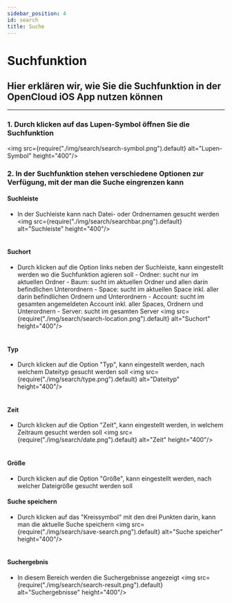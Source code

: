 ```yaml
---
sidebar_position: 4
id: search
title: Suche
---
```


# Suchfunktion

## Hier erklären wir, wie Sie die Suchfunktion in der OpenCloud iOS App nutzen können

---

### 1. Durch klicken auf das Lupen-Symbol öffnen Sie die Suchfunktion

<img src={require("./img/search/search-symbol.png").default} alt="Lupen-Symbol" height="400"/>
<br/>

### 2. In der Suchfunktion stehen verschiedene Optionen zur Verfügung, mit der man die Suche eingrenzen kann

#### Suchleiste

- In der Suchleiste kann nach Datei- oder Ordnernamen gesucht werden
  <img src={require("./img/search/searchbar.png").default} alt="Suchleiste" height="400"/>
  <br/><br/>

#### Suchort

- Durch klicken auf die Option links neben der Suchleiste, kann eingestellt werden wo die Suchfunktion agieren soll - Ordner: sucht nur im aktuellen Ordner - Baum: sucht im aktuellen Ordner und allen darin befindlichen Unterordnern - Space: sucht im aktuellen Space inkl. aller darin befindlichen Ordnern und Unterordnern - Account: sucht im gesamten angemeldeten Account inkl. aller Spaces, Ordnern und Unterordnern - Server: sucht im gesamten Server
  <img src={require("./img/search/search-location.png").default} alt="Suchort" height="400"/>
  <br/><br/>

#### Typ

- Durch klicken auf die Option "Typ", kann eingestellt werden, nach welchem Dateityp gesucht werden soll
  <img src={require("./img/search/type.png").default} alt="Dateityp" height="400"/>
  <br/><br/>

#### Zeit

- Durch klicken auf die Option "Zeit", kann eingestellt werden, in welchem Zeitraum gesucht werden soll
  <img src={require("./img/search/date.png").default} alt="Zeit" height="400"/>
  <br/><br/>

#### Größe

- Durch klicken auf die Option "Größe", kann eingestellt werden, nach welcher Dateigröße gesucht werden soll

#### Suche speichern

- Durch klicken auf das "Kreissymbol" mit den drei Punkten darin, kann man die aktuelle Suche speichern
  <img src={require("./img/search/save-search.png").default} alt="Suche speicher" height="400"/>
  <br/><br/>

#### Suchergebnis

- In diesem Bereich werden die Suchergebnisse angezeigt
  <img src={require("./img/search/search-result.png").default} alt="Suchergebnisse" height="400"/>
  <br/><br/>
